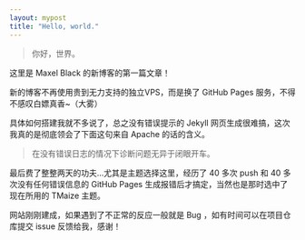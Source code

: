 ```yaml
---
layout: mypost
title: "Hello, world."
---
```

> 你好，世界。

这里是 Maxel Black 的新博客的第一篇文章！

新的博客不再使用贵到无力支持的独立VPS，而是换了 GitHub Pages 服务，不得不感叹白嫖真香~（大雾）

具体如何搭建我就不多说了，总之没有错误提示的 Jekyll 网页生成很难搞，这次我真的是彻底领会了下面这句来自 Apache 的话的含义。

> 在没有错误日志的情况下诊断问题无异于闭眼开车。

最后费了整整两天的功夫...尤其是主题选择这里，经历了 40 多次 push 和 40 多次没有任何错误信息的 GitHub Pages 生成报错后才搞定，当然也是那时选中了现在所用的 TMaize 主题。

网站刚刚建成，如果遇到了不正常的反应一般就是 Bug ，如有时间可以在项目仓库提交 issue 反馈给我，感谢！
